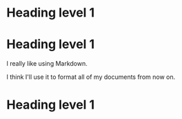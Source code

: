 # Heading level 1
Heading level 1
===============
I really like using Markdown.

I think I'll use it to format all of my documents from now on.
# Heading level 1
